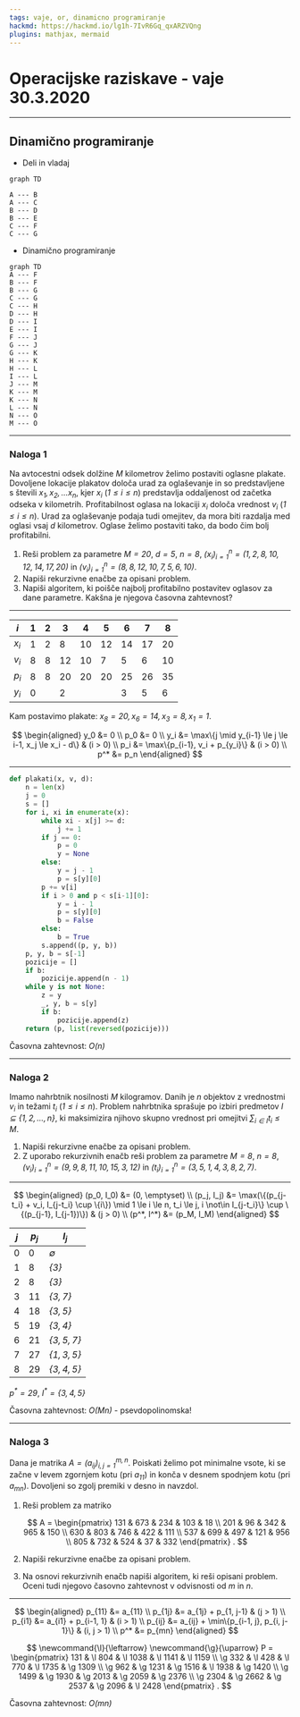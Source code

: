 ```yaml
---
tags: vaje, or, dinamicno programiranje
hackmd: https://hackmd.io/lg1h-7IvR6Gq_qxARZVQng
plugins: mathjax, mermaid
---
```

# Operacijske raziskave - vaje 30.3.2020

---

## Dinamično programiranje


* Deli in vladaj

```mermaid
graph TD 

A --- B
A --- C
B --- D
B --- E
C --- F
C --- G
```

* Dinamično programiranje

```mermaid
graph TD
A --- F
B --- F
B --- G
C --- G
C --- H
D --- H
D --- I
E --- I
F --- J
G --- J
G --- K
H --- K
H --- L
I --- L
J --- M
K --- M
K --- N
L --- N
N --- O
M --- O
```

---

### Naloga 1

Na avtocestni odsek dolžine <i>$M$</i> kilometrov želimo postaviti oglasne plakate. Dovoljene lokacije plakatov določa urad za oglaševanje in so predstavljene s števili <i>$x_1, x_2, \dots x_n$</i>, kjer <i>$x_i$</i> (<i>$1 \le i \le n$</i>) predstavlja oddaljenost od začetka odseka v kilometrih. Profitabilnost oglasa na lokaciji <i>$x_i$</i> določa vrednost <i>$v_i$</i> (<i>$1 \le i \le n$</i>). Urad za oglaševanje podaja tudi omejitev, da mora biti razdalja med oglasi vsaj <i>$d$</i> kilometrov. Oglase želimo postaviti tako, da bodo čim bolj profitabilni.

1. Reši problem za parametre <i>$M = 20$</i>, <i>$d = 5$</i>, <i>$n = 8$</i>, <i>$(x_i)_{i=1}^n = (1, 2, 8, 10, 12, 14, 17, 20)$</i> in <i>$(v_i)_{i=1}^n = (8, 8, 12, 10, 7, 5, 6, 10)$</i>.
2. Napiši rekurzivne enačbe za opisani problem.
3. Napiši algoritem, ki poišče najbolj profitabilno postavitev oglasov za dane parametre. Kakšna je njegova časovna zahtevnost?

----

| <i>$i$</i> | 1 | 2 | 3 | 4 | 5 | 6 | 7 | 8 |
| --- | - | - | - | - | - | - | - | - |
| <i>$x_i$</i> | 1 | 2 | 8 | 10 | 12 | 14 | 17 | 20 |
| <i>$v_i$</i> | 8 | 8 | 12 | 10 | 7 | 5 | 6 | 10 |
| <i>$p_i$</i> | 8 | 8 | 20 | 20 | 20 | 25 | 26 | 35 |
| <i>$y_i$</i> | 0 | | 2 | | | 3 | 5 | 6 |

Kam postavimo plakate: <i>$x_8 = 20, x_6 = 14, x_3 = 8, x_1 = 1$</i>.

$$
\begin{aligned}
y_0 &= 0 \\
p_0 &= 0 \\
y_i &= \max\{j \mid y_{i-1} \le j \le i-1, x_j \le x_i - d\} & (i > 0) \\
p_i &= \max\{p_{i-1}, v_i + p_{y_i}\} & (i > 0) \\
p^* &= p_n
\end{aligned}
$$

----

```python
def plakati(x, v, d):
    n = len(x)
    j = 0
    s = []
    for i, xi in enumerate(x):
        while xi - x[j] >= d:
            j += 1
        if j == 0:
            p = 0
            y = None
        else:
            y = j - 1
            p = s[y][0]
        p += v[i]
        if i > 0 and p < s[i-1][0]:
            y = i - 1
            p = s[y][0]
            b = False
        else:
            b = True
        s.append((p, y, b))
    p, y, b = s[-1]
    pozicije = []
    if b:
        pozicije.append(n - 1)
    while y is not None:
        z = y
        _, y, b = s[y]
        if b:
            pozicije.append(z)
    return (p, list(reversed(pozicije)))
```

Časovna zahtevnost: <i>$O(n)$</i>

---

### Naloga 2

Imamo nahrbtnik nosilnosti <i>$M$</i> kilogramov. Danih je <i>$n$</i> objektov z vrednostmi <i>$v_i$</i> in težami <i>$t_i$</i> (<i>$1 \le i \le n$</i>). Problem nahrbtnika sprašuje po izbiri predmetov <i>$I \subseteq \{1, 2, \dots, n\}$</i>, ki maksimizira njihovo skupno vrednost pri omejitvi <i>$\sum_{i \in I} t_i \le M$</i>.

1. Napiši rekurzivne enačbe za opisani problem.
2. Z uporabo rekurzivnih enačb reši problem za parametre <i>$M = 8$</i>, <i>$n = 8$</i>, <i>$(v_i)_{i=1}^n = (9, 9, 8, 11, 10, 15, 3, 12)$</i> in <i>$(t_i)_{i=1}^n = (3, 5, 1, 4, 3, 8, 2, 7)$</i>.

----

$$
\begin{aligned}
(p_0, I_0) &= (0, \emptyset) \\
(p_j, I_j) &= \max(\{(p_{j-t_i} + v_i, I_{j-t_i} \cup \{i\}) \mid 1 \le i \le n, t_i \le j, i \not\in I_{j-t_i}\} \cup \{(p_{j-1}, I_{j-1})\}) & (j > 0) \\
(p^*, I^*) &= (p_M, I_M)
\end{aligned}
$$

| <i>$j$</i> | <i>$p_j$</i> | <i>$I_j$</i> |
| --- | ----- | ----- |
| 0 | 0 | <i>$\emptyset$</i> |
| 1 | 8 | <i>$\{3\}$</i> |
| 2 | 8 | <i>$\{3\}$</i> |
| 3 | 11 | <i>$\{3, 7\}$</i> |
| 4 | 18 | <i>$\{3, 5\}$</i> |
| 5 | 19 | <i>$\{3, 4\}$</i> |
| 6 | 21 | <i>$\{3, 5, 7\}$</i> |
| 7 | 27 | <i>$\{1, 3, 5\}$</i> |
| 8 | 29 | <i>$\{3, 4, 5\}$</i> |

<i>$p^* = 29$</i>, <i>$I^* = \{3, 4, 5\}$</i>

Časovna zahtevnost: <i>$O(Mn)$</i> - psevdopolinomska!

---

### Naloga 3

Dana je matrika <i>$A = (a_{ij})_{i,j=1}^{m,n}$</i>. Poiskati želimo pot minimalne vsote, ki se začne v levem zgornjem kotu (pri <i>$a_{11}$</i>) in konča v desnem spodnjem kotu (pri <i>$a_{mn}$</i>). Dovoljeni so zgolj premiki v desno in navzdol.

1. Reši problem za matriko

   $$
   A = \begin{pmatrix}
   131 & 673 & 234 & 103 &  18 \\
   201 &  96 & 342 & 965 & 150 \\
   630 & 803 & 746 & 422 & 111 \\
   537 & 699 & 497 & 121 & 956 \\
   805 & 732 & 524 &  37 & 332
   \end{pmatrix} .
   $$

2. Napiši rekurzivne enačbe za opisani problem.

3. Na osnovi rekurzivnih enačb napiši algoritem, ki reši opisani problem. Oceni tudi njegovo časovno zahtevnost v odvisnosti od <i>$m$</i> in <i>$n$</i>.

----

$$
\begin{aligned}
p_{11} &= a_{11} \\
p_{1j} &= a_{1j} + p_{1, j-1} & (j > 1) \\
p_{i1} &= a_{i1} + p_{i-1, 1} & (i > 1) \\
p_{ij} &= a_{ij} + \min\{p_{i-1, j}, p_{i, j-1}\} & (i, j > 1) \\
p^* &= p_{mn}
\end{aligned}
$$

$$
\newcommand{\l}{\leftarrow}
\newcommand{\g}{\uparrow}
P = \begin{pmatrix}
131 & \l 804 & \l 1038 & \l 1141 & \l 1159 \\
\g 332 & \l 428 & \l 770 & \l 1735 & \g 1309 \\
\g 962 & \g 1231 & \g 1516 & \l 1938 & \g 1420 \\
\g 1499 & \g 1930 & \g 2013 & \g 2059 & \g 2376 \\
\g 2304 & \g 2662 & \g 2537 & \g 2096 & \l 2428
\end{pmatrix} .
$$

Časovna zahtevnost: <i>$O(mn)$</i>
